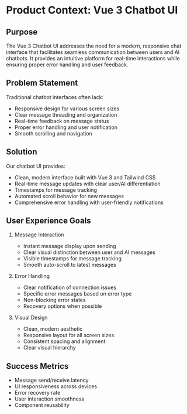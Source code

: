 # Product Context: Vue 3 Chatbot UI

## Purpose
The Vue 3 Chatbot UI addresses the need for a modern, responsive chat interface that facilitates seamless communication between users and AI chatbots. It provides an intuitive platform for real-time interactions while ensuring proper error handling and user feedback.

## Problem Statement
Traditional chatbot interfaces often lack:
- Responsive design for various screen sizes
- Clear message threading and organization
- Real-time feedback on message status
- Proper error handling and user notification
- Smooth scrolling and navigation

## Solution
Our chatbot UI provides:
- Clean, modern interface built with Vue 3 and Tailwind CSS
- Real-time message updates with clear user/AI differentiation
- Timestamps for message tracking
- Automated scroll behavior for new messages
- Comprehensive error handling with user-friendly notifications

## User Experience Goals
1. Message Interaction
   - Instant message display upon sending
   - Clear visual distinction between user and AI messages
   - Visible timestamps for message tracking
   - Smooth auto-scroll to latest messages

2. Error Handling
   - Clear notification of connection issues
   - Specific error messages based on error type
   - Non-blocking error states
   - Recovery options when possible

3. Visual Design
   - Clean, modern aesthetic
   - Responsive layout for all screen sizes
   - Consistent spacing and alignment
   - Clear visual hierarchy

## Success Metrics
- Message send/receive latency
- UI responsiveness across devices
- Error recovery rate
- User interaction smoothness
- Component reusability
